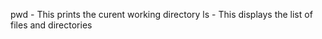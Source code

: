 pwd - This prints the curent working directory
ls - This displays the list of files and directories
